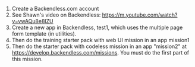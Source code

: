 1. Create a Backendless.com account
2. See Shawn's video on Backendless: https://m.youtube.com/watch?v=vwAQu8e8lZU
3. Create a new app in Backendless, test1, which uses the multiple page form template (in utilities).
4. Then do the training starter pack with web UI mission in an app mission1
5. Then do the starter pack with codeless mission in an app "mission2" at https://develop.backendless.com/missions. You must do the first part of this mission.
